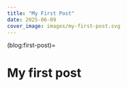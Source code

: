 ```yaml
---
title: "My First Post"
date: 2025-06-09
cover_image: images/my-first-post.svg
---
```


(blog:first-post)=
# My first post

